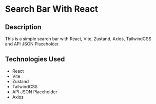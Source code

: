 # Search Bar With React

## Description

This is a simple search bar with React, Vite, Zustand, Axios, TailwindCSS and API JSON Placeholder.

## Technologies Used

- React
- Vite
- Zustand
- TailwindCSS
- API JSON Placeholder
- Axios

